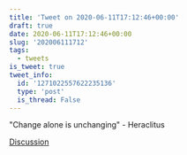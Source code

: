 ```yaml
---
title: 'Tweet on 2020-06-11T17:12:46+00:00'
draft: true
date: 2020-06-11T17:12:46+00:00
slug: '202006111712'
tags:
  - tweets
is_tweet: true
tweet_info:
  id: '1271022557622235136'
  type: 'post'
  is_thread: False
---
```




"Change alone is unchanging" - Heraclitus

[Discussion](https://x.com/sytelus/status/1271022557622235136)
